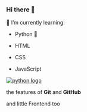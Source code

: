 ### Hi there 👋
🧩 I’m currently learning: 

- Python :snake:

- HTML

- CSS

- JavaScript


[![python logo](https://www.python.org/static/img/python-logo.png "python logo")](https://www.python.org/ "python logo")
 
the features of **Git** and **GitHub** 
 
and little  Frontend too


<!--
**dam450/dam450** is a ✨ _special_ ✨ repository because its `README.md` (this file) appears on your GitHub profile.

Here are some ideas to get you started:

- 🔭 I’m currently working on ...
- 🌱 I’m currently learning ...
- 👯 I’m looking to collaborate on ...
- 🤔 I’m looking for help with ...
- 💬 Ask me about ...
- 📫 How to reach me: ...
- 😄 Pronouns: ...
- ⚡ Fun fact: ...

pandao.github.io/editor.md/en.html
-->
